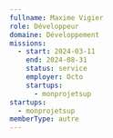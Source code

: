 ```yaml
---
fullname: Maxime Vigier
role: Développeur
domaine: Développement
missions:
  - start: 2024-03-11
    end: 2024-08-31
    status: service
    employer: Octo
    startups:
      - monprojetsup
startups:
  - monprojetsup
memberType: autre
---
```


